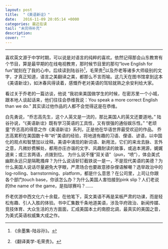 ```yaml
---
layout: post
title:  "《美语新诠》"
date:   2016-11-09 20:05:14 +0000
categories: 最近在读
tail: "未完待补充"
description: 
cover: ""
---
```

---

喜欢英文源于中学时期，可以说是对语言的纯粹的喜欢。依然记得那会山东教育有个节目，算是最早期的在线电视教育，那时候节目里的那句“love English for fun”就刻在了我的心中。后续读到陆谷孙[^foot1]，毛荣贵[^foot2]以及乔老等诸多大师级别的文字，才真正知道，语言之美翻译之美，都那么不言而喻。这几天在图书馆拿到这本《美语新诠》，如沐春风得读着，感慨乔老对美语的驾轻就熟之余安利给大家。


看过关于乔老的一篇访谈，他说
“我初来美国做学生的时候，在密苏里一个小城，跟本地人谈起话来，他们往往会恭维我说：You speak a more correct English than we do.”
其实读过他作品的人都不会觉得这是在恭维。


白先勇说，“乔志高先生，这个人英文是一流的，那比美国人的英文还要道地。”
陆谷孙说，“《美语新诠》既有学习英语的工具性，又有很强的通俗娱乐性。”
“老顽童”乔志高的得意之作《美语新诠》系列，正是他在华语世界最受欢迎的作品。
乔志高累积在美国数十年“听”美语的经验，将地道有趣的习语、俚语、谚语，以中国化的观点和智慧加以诠释。美语中涌现的新词语、新用法，它们的来龙去脉、言外之意，凡微妙费解处，都用亦庄亦谐的文字、风趣耐读的故事，或追本溯源，娓娓道来；或三言两语，点拨到位。
为什么说不懂“双关语”（pun，“喷”），体会美式幽默永远只是隔靴搔痒？为什么说话斩钉截铁说一是一，不是现代美语的美德？为什么美国人说话尽量避免大字眼，严肃场合也要故意掺杂俚语解嘲？选举政治中的log-rolling、barnstorming、platform，都是什么意思？在公司里，上司让你跟各个部门touch base，你该怎么办？为什么美国人害怕接到pink slip？人们老说的the name of the game，是指球赛吗？……

乔老优游中西文化六十余载，在他笔下，英文美语不再是呆板严肃的功课，而是轻松有趣、引人入胜的体验。书中汇集数千条地道美语，涉及华府政治、新闻传媒、竞技体育、大众生活的方方面面，汇成美国本土的南腔北调，最真实的美国之音，为美式英语权威集大成之作。



[^foot1]: 《余墨集-陆谷孙》。

[^foot2]: 《翻译美学-毛荣贵》。
